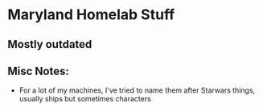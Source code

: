 # Maryland Homelab Stuff
## Mostly outdated

## Misc Notes:
* For a lot of my machines, I've tried to name them after Starwars things, usually ships but sometimes characters
